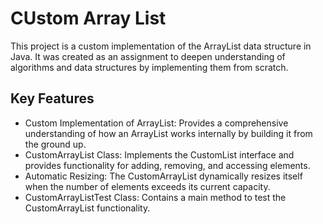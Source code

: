 # CUstom Array List 

This project is a custom implementation of the ArrayList data structure in Java. It was created as an assignment to deepen understanding of algorithms and data structures by implementing them from scratch.

## Key Features 
- Custom Implementation of ArrayList: Provides a comprehensive understanding of how an ArrayList works internally by building it from the ground up.
- CustomArrayList Class: Implements the CustomList interface and provides functionality for adding, removing, and accessing elements.
- Automatic Resizing: The CustomArrayList dynamically resizes itself when the number of elements exceeds its current capacity.
- CustomArrayListTest Class: Contains a main method to test the CustomArrayList functionality.
